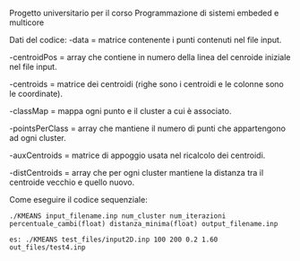 Progetto universitario per il corso Programmazione di sistemi embeded e multicore

Dati del codice:
-data = matrice contenente i punti contenuti nel file input.

-centroidPos = array che contiene in numero della linea del cenroide iniziale nel file input.

-centroids = matrice dei centroidi (righe sono i centroidi e le colonne sono le coordinate).

-classMap = mappa ogni punto e il cluster a cui è associato.

-pointsPerClass = array che mantiene il numero di punti che appartengono ad ogni cluster.

-auxCentroids = matrice di appoggio usata nel ricalcolo dei centroidi.

-distCentroids = array che per ogni cluster mantiene la distanza tra il centroide vecchio e quello nuovo.

Come eseguire il codice sequenziale:

    ./KMEANS input_filename.inp num_cluster num_iterazioni percentuale_cambi(float) distanza_minima(float) output_filename.inp

    es: ./KMEANS test_files/input2D.inp 100 200 0.2 1.60 out_files/test4.inp
